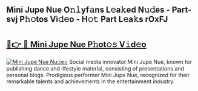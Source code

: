 ## Mini Jupe Nue O𝚗𝚕yf𝚊ns L𝚎a𝚔ed N𝚞𝚍es - Part-svj P𝚑𝚘tos Vi𝚍𝚎o - H𝚘𝚝 Part L𝚎a𝚔s rOxFJ

# <h2><a href="http://kf8bf5.oniu.top/?m=Mini+Jupe+Nue">🔗👉 🔴 Mini Jupe Nue P𝚑ot𝚘𝚜 V𝚒d𝚎o</a></h2>

[![Mini Jupe Nue Nu𝚍e𝚜](https://i.imgur.com/0qMVB7G.gif)](http://kf8bf5.oniu.top/?m=Mini+Jupe+Nue)
Social media innovator Mini Jupe Nue, known for publishing dance and lifestyle material, consisting of presentations and personal blogs. Prodigious performer Mini Jupe Nue, recognized for their remarkable talents and achievements in the entertainment industry.  
